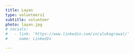 ```yaml
---
title: Layan
type: volunteers1
subtitle: volunteer
photo: layan.jpg
# socials:
#   - link: 'https://www.linkedin.com/in/alokagrawal/'
#     name: LinkedIn

---
```


